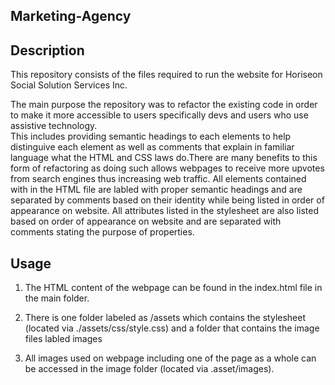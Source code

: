 ## Marketing-Agency

## Description
    
This repository consists of the files required to run the website for Horiseon Social Solution Services Inc.
 
The main purpose the repository was to refactor the existing code in order to make it more accessible to users specifically devs and users who use assistive technology.    
This includes providing semantic headings to each elements to help distinguive each element as well as comments that explain in familiar language what the HTML and CSS laws 
do.There are many benefits to this form of refactoring as doing such allows webpages to receive more upvotes from search engines thus increasing web traffic. All elements  contained with in the HTML file are labled with proper semantic headings and are separated by comments based on their identity while being listed in order of appearance on website. All attributes listed in the stylesheet are also listed based on order of appearance on website and are separated with comments stating the purpose of properties. 
 
## Usage 
   
  1. The HTML content of the webpage can be found in the index.html file in the main folder.

  2. There is one folder labeled as /assets which contains the stylesheet (located via ./assets/css/style.css) and a folder that contains the image files labled images
  
  3. All images used on webpage including one of the page as a whole can be accessed in the image folder (located via .asset/images). 

  


